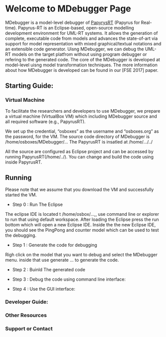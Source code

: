 # Welcome to MDebugger Page
MDebugger is a model-level debugger of [PapyrysRT](https://eclipse.org/papyrus-rt/) (Papyrus for Real-time). Papyrus-RT is an Eclipse-based, open-source modelling development environment for UML-RT systems. It allows the generation of complete, executable code from models and advances the state-of-art via support for model representation with mixed graphical/textual notations and an extensible code generator. Uisng MDebugger, we can debug the UML-RT models on the target platfrom without using program debugger or refering to the generated code. The core of the MDebugger is developed at model-level uisng model transformation techniques. The more information about how MDebugger is developed can be found in our [FSE 2017] paper.


## Starting Guide:
### Virtual Machine

To facilitate the researchers and developers to use MDebugger, we prepare a virtual machine (VirtualBox VM) which including MDebugger source  and all required software (e.g., PapyrusRT).

We set up the credential, “osboxes” as the username and “osboxes.org” as the password, for the VM. The source code directory of MDebugger is /home/osboxes/MDebugger/... 
The PapyrusRT is insatled at /home/.../../

All the source are configured as Eclipse project and can be accessed by running PapyrusRT(/home/../). You can change and build the code using inside PapyrusRT.

## Running
Please note that we assume that you download the VM and successfully started the VM.
- Step 0 : Run The Eclipse

The eclipse IDE is located t /home/osbox/...,, use command line or explorer to run that using default workspace. After loading the Eclipse press the run bottom which will open a new Eclipse IDE. Inside the the new Eclipse IDE, you should see the  PingPong and counter model which can be used to test the debugging. 

- Step 1 : Generate the code for debugging

Righ click on the model that you want to debug and select the MDebugger menu. inside that use generate ... to generate the code.
- Step 2 : Buinld The generated code

- Step 3 : Debug the code using command line interface:

- Step 4 : Use the GUI interface:

### Developer Guide:
### Other Resources


### Support or Contact


